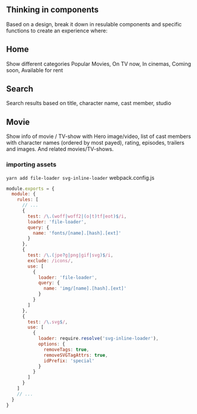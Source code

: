 ## Thinking in components

Based on a design, break it down in resulable components and specific functions to create an experience where:

## Home

Show different categories Popular Movies, On TV now, In cinemas, Coming soon, Available for rent

## Search

Search results based on title, character name, cast member, studio

## Movie

Show info of movie / TV-show with Hero image/video, list of cast members with character names (ordered by most payed), rating, episodes, trailers and images. And related movies/TV-shows.

### importing assets

`yarn add file-loader svg-inline-loader`
webpack.config.js

```js
module.exports = {
  module: {
    rules: [
      // ...
      {
        test: /\.(woff|woff2|(o|t)tf|eot)$/i,
        loader: 'file-loader',
        query: {
          name: 'fonts/[name].[hash].[ext]'
        }
      },
      {
        test: /\.(jpe?g|png|gif|svg)$/i,
        exclude: /icons/,
        use: [
          {
            loader: 'file-loader',
            query: {
              name: 'img/[name].[hash].[ext]'
            }
          }
        ]
      },
      {
        test: /\.svg$/,
        use: [
          {
            loader: require.resolve('svg-inline-loader'),
            options: {
              removeTags: true,
              removeSVGTagAttrs: true,
              idPrefix: 'special'
            }
          }
        ]
      }
    ]
    // ...
  }
}
```

